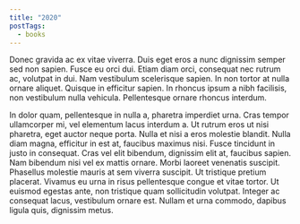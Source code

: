 ```yaml
---
title: "2020"
postTags:
  - books
---
```

Donec gravida ac ex vitae viverra. Duis eget eros a nunc dignissim semper sed non sapien. Fusce eu orci dui. Etiam diam orci, consequat nec rutrum ac, volutpat in dui. Nam vestibulum scelerisque sapien. In non tortor at nulla ornare aliquet. Quisque in efficitur sapien. In rhoncus ipsum a nibh facilisis, non vestibulum nulla vehicula. Pellentesque ornare rhoncus interdum.

In dolor quam, pellentesque in nulla a, pharetra imperdiet urna. Cras tempor ullamcorper mi, vel elementum lacus interdum a. Ut rutrum eros ut nisi pharetra, eget auctor neque porta. Nulla et nisi a eros molestie blandit. Nulla diam magna, efficitur in est at, faucibus maximus nisi. Fusce tincidunt in justo in consequat. Cras vel elit bibendum, dignissim elit at, faucibus sapien. Nam bibendum nisi vel ex mattis ornare. Morbi laoreet venenatis suscipit. Phasellus molestie mauris at sem viverra suscipit. Ut tristique pretium placerat. Vivamus eu urna in risus pellentesque congue et vitae tortor. Ut euismod egestas ante, non tristique quam sollicitudin volutpat. Integer ac consequat lacus, vestibulum ornare est. Nullam et urna commodo, dapibus ligula quis, dignissim metus.
